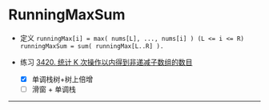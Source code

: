 # RunningMaxSum

- 定义
  `runningMax[i] = max( nums[L], ..., nums[i] ) (L <= i <= R)`
  `runningMaxSum = sum( runningMax[L..R] ).`
- 练习
  [3420. 统计 K 次操作以内得到非递减子数组的数目](https://leetcode.cn/problems/count-non-decreasing-subarrays-after-k-operations/)

  - [x] 单调栈树+树上倍增
  - [ ] 滑窗 + 单调栈

---
